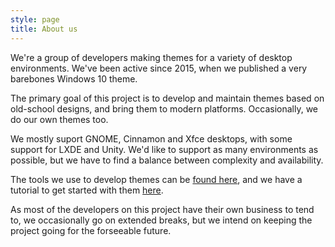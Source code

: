 ```yaml
---
style: page
title: About us
---
```


We're a group of developers making themes for a variety of desktop environments. We've been active since 2015, when we published a very barebones Windows 10 theme.

The primary goal of this project is to develop and maintain themes based on old-school designs, and bring them to modern platforms. Occasionally, we do our own themes too.

We mostly suport GNOME, Cinnamon and Xfce desktops, with some support for LXDE and Unity. We'd like to support as many environments as possible, but we have to find a balance between complexity and availability.

The tools we use to develop themes can be [found here](), and we have a tutorial to get started with them [here]().

As most of the developers on this project have their own business to tend to, we occasionally go on extended breaks, but we intend on keeping the project going for the forseeable future.
